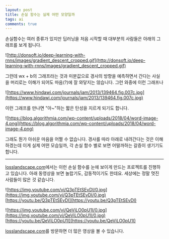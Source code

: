 ```yaml
---
layout: post
title: 손실 함수는 실제 어떤 모양일까
tags: ai
comments: true
---
```


손실함수는 여러 종류가 있지만 딥러닝을 처음 시작할 때 대부분의 사람들은 아래의 그래프를 보게 됩니다.

![http://donsoft.io/deep-learning-with-rnns/images/gradient_descent_cropped.gif](http://donsoft.io/deep-learning-with-rnns/images/gradient_descent_cropped.gif)

그런데 wx + b의 그래프라는 것과 미분값으로 경사의 방향을 예측하면서 간다는 사실을 머리로는 이해가 되어도 마음(?)에 잘 와닿지는 않습니다. 그런 와중에 이런 그래프나

![https://www.hindawi.com/journals/jam/2013/139464.fig.007c.jpg](https://www.hindawi.com/journals/jam/2013/139464.fig.007c.jpg)

이런 그래프를 만나면 "아~"하는 짧은 탄성을 지르게 되기도 합니다.

![https://blog.algorithmia.com/wp-content/uploads/2018/04/word-image-4.png](https://blog.algorithmia.com/wp-content/uploads/2018/04/word-image-4.png)

그래도 뭔가 아쉬운 마음을 어쩔 수 없습니다. 경사를 따라 아래로 내려간다는 것은 이해하겠는데 이게 실제 어떤 모습일까, 각 손실 함수 별로 보면 어떨까하는 갈증이 생기기도 합니다.

---

[losslandscape.com](https://losslandscape.com)에서는 이런 손실 함수를 눈에 보이게 만드는 프로젝트를 진행하고 있습니다. 아래 동영상을 보면 놀랍기도, 감동적이기도 한데요. 세상에는 정말 멋진 사람들이 많은 것 같습니다.

![https://img.youtube.com/vi/Q3pTEtSEvDI/0.jpg](https://img.youtube.com/vi/Q3pTEtSEvDI/0.jpg)
[https://youtu.be/Q3pTEtSEvDI](https://youtu.be/Q3pTEtSEvDI)

![https://img.youtube.com/vi/QeViLO0pU1I/0.jpg](https://img.youtube.com/vi/QeViLO0pU1I/0.jpg)
[https://youtu.be/QeViLO0pU1I](https://youtu.be/QeViLO0pU1I)

[losslandscape.com](https://losslandscape.com)를 방문하면 더 많은 영상을 볼 수 있습니다.
